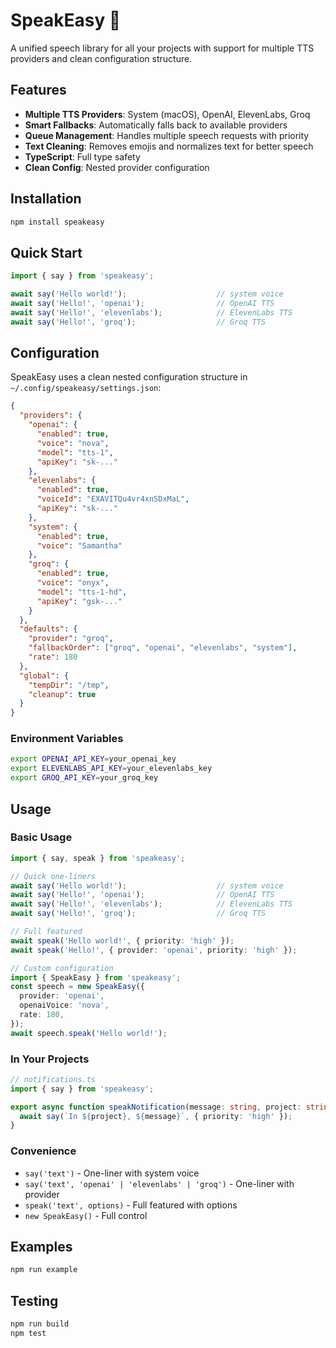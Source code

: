 # SpeakEasy 🎤

A unified speech library for all your projects with support for multiple TTS providers and clean configuration structure.

## Features

- **Multiple TTS Providers**: System (macOS), OpenAI, ElevenLabs, Groq
- **Smart Fallbacks**: Automatically falls back to available providers
- **Queue Management**: Handles multiple speech requests with priority
- **Text Cleaning**: Removes emojis and normalizes text for better speech
- **TypeScript**: Full type safety
- **Clean Config**: Nested provider configuration

## Installation

```bash
npm install speakeasy
```

## Quick Start

```typescript
import { say } from 'speakeasy';

await say('Hello world!');                    // system voice
await say('Hello!', 'openai');                // OpenAI TTS
await say('Hello!', 'elevenlabs');            // ElevenLabs TTS  
await say('Hello!', 'groq');                  // Groq TTS
```

## Configuration

SpeakEasy uses a clean nested configuration structure in `~/.config/speakeasy/settings.json`:

```json
{
  "providers": {
    "openai": {
      "enabled": true,
      "voice": "nova",
      "model": "tts-1",
      "apiKey": "sk-..."
    },
    "elevenlabs": {
      "enabled": true,
      "voiceId": "EXAVITQu4vr4xnSDxMaL",
      "apiKey": "sk-..."
    },
    "system": {
      "enabled": true,
      "voice": "Samantha"
    },
    "groq": {
      "enabled": true,
      "voice": "onyx",
      "model": "tts-1-hd",
      "apiKey": "gsk-..."
    }
  },
  "defaults": {
    "provider": "groq",
    "fallbackOrder": ["groq", "openai", "elevenlabs", "system"],
    "rate": 180
  },
  "global": {
    "tempDir": "/tmp",
    "cleanup": true
  }
}
```

### Environment Variables

```bash
export OPENAI_API_KEY=your_openai_key
export ELEVENLABS_API_KEY=your_elevenlabs_key
export GROQ_API_KEY=your_groq_key
```

## Usage

### Basic Usage

```typescript
import { say, speak } from 'speakeasy';

// Quick one-liners
await say('Hello world!');                    // system voice
await say('Hello!', 'openai');                // OpenAI TTS
await say('Hello!', 'elevenlabs');            // ElevenLabs TTS
await say('Hello!', 'groq');                  // Groq TTS

// Full featured
await speak('Hello world!', { priority: 'high' });
await speak('Hello!', { provider: 'openai', priority: 'high' });

// Custom configuration
import { SpeakEasy } from 'speakeasy';
const speech = new SpeakEasy({
  provider: 'openai',
  openaiVoice: 'nova',
  rate: 180,
});
await speech.speak('Hello world!');
```

### In Your Projects

```typescript
// notifications.ts
import { say } from 'speakeasy';

export async function speakNotification(message: string, project: string) {
  await say(`In ${project}, ${message}`, { priority: 'high' });
}
```

### Convenience
- `say('text')` - One-liner with system voice
- `say('text', 'openai' | 'elevenlabs' | 'groq')` - One-liner with provider
- `speak('text', options)` - Full featured with options
- `new SpeakEasy()` - Full control

## Examples

```bash
npm run example
```

## Testing

```bash
npm run build
npm test
```